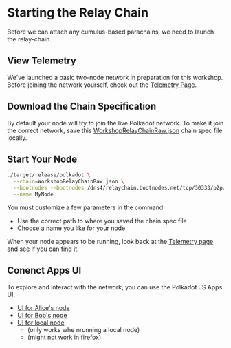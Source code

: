 # Starting the Relay Chain

Before we can attach any cumulus-based parachains, we need to launch the relay-chain.

## View Telemetry
We've launched a basic two-node network in preparation for this workshop. Before joining the network yourself, check out the [Telemetry Page](https://telemetry.polkadot.io/#list/Cumulus%20Testnet).

## Download the Chain Specification
By default your node will try to join the live Polkadot network. To make it join the correct network, save this [WorkshopRelayChainRaw.json](WorkshopRelayChainRaw.json) chain spec file locally.

## Start Your Node
```bash
./target/release/polkadot \
  --chain=WorkshopRelayChainRaw.json \
  --bootnodes --bootnodes /dns4/relaychain.bootnodes.net/tcp/30333/p2p/QmayQzZgh1t41b3ta5GSm6tKvV7gpWnBYfHrPAYh756vSH \
  --name MyNode
```

You must customize a few parameters in the command:

* Use the correct path to where you saved the chain spec file
* Choose a name you like for your node

When your node appears to be running, look back at the [Telemetry page](https://telemetry.polkadot.io/#list/Cumulus%20Testnet) and see if you can find it.

## Conenct Apps UI
To explore and interact with the network, you can use the Polkadot JS Apps UI.
* [UI for Alice's node](https://polkadot.js.org/apps/#/?rpc=wss://relaychain.bootnodes.net/alice)
* [UI for Bob's node](https://polkadot.js.org/apps/#/?rpc=wss://relaychain.bootnodes.net/bob)
* [UI for local node](https://polkadot.js.org/apps/#/?rpc=ws://127.0.0.1:9944)
  * (only works whe nrunning a local node)
  * (might not work in firefox)

<!--
## Get Staked
TODO In future iterations of the workshop, there should be a faucet or other means of gaining tokens, and participants should get staked to become actual validators on the relay chain, rather than just full nodes
-->
